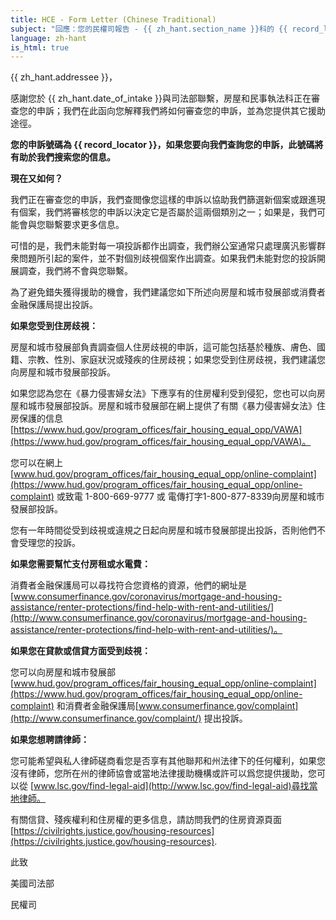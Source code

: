 ```yaml
---
title: HCE - Form Letter (Chinese Traditional)
subject: "回應：您的民權司報告 - {{ zh_hant.section_name }}科的 {{ record_locator }}"
language: zh-hant
is_html: true
---
```

{{ zh_hant.addressee }}，

感謝您於 {{ zh_hant.date_of_intake }}與司法部聯繫，房屋和民事執法科正在審查您的申訴；我們在此函向您解釋我們將如何審查您的申訴，並為您提供其它援助途徑。

**您的申訴號碼為 {{ record_locator }}，如果您要向我們查詢您的申訴，此號碼將有助於我們搜索您的信息。**

**現在又如何？**

我們正在審查您的申訴，我們查閲像您這樣的申訴以協助我們篩選新個案或跟進現有個案，我們將審核您的申訴以決定它是否屬於這兩個類別之一；如果是，我們可能會與您聯繫要求更多信息。

可惜的是，我們未能對每一項投訴都作出調查，我們辦公室通常只處理廣汎影響群衆問題所引起的案件，並不對個別歧視個案作出調查。如果我們未能對您的投訴開展調查，我們將不會與您聯繫。

為了避免錯失獲得援助的機會，我們建議您如下所述向房屋和城市發展部或消費者金融保護局提出投訴。

**如果您受到住房歧視：**

房屋和城市發展部負責調查個人住房歧視的申訴，這可能包括基於種族、膚色、國籍、宗教、性別、家庭狀況或殘疾的住房歧視；如果您受到住房歧視，我們建議您向房屋和城市發展部投訴。

如果您認為您在《暴力侵害婦女法》下應享有的住房權利受到侵犯，您也可以向房屋和城市發展部投訴。房屋和城市發展部在網上提供了有關《暴力侵害婦女法》住房保護的信息[https://www.hud.gov/program_offices/fair_housing_equal_opp/VAWA](https://www.hud.gov/program_offices/fair_housing_equal_opp/VAWA)。

您可以在網上 [www.hud.gov/program_offices/fair_‌housing_‌equal_‌‌opp/online-complaint](https://www.hud.gov/program_offices/fair_housing_equal_opp/online-complaint) 或致電 1-800-669-9777 或 電傳打字1-800-877-8339向房屋和城市發展部投訴。

您有一年時間從受到歧視或違規之日起向房屋和城市發展部提出投訴，否則他們不會受理您的投訴。

**如果您需要幫忙支付房租或水電費：**

消費者金融保護局可以尋找符合您資格的資源，他們的網址是[www.consumerfinance.gov/coronavirus/mortgage-and-housing-assistance/‌renter-protections/find-help-with-rent-and-utilities/](http://www.consumerfinance.gov/coronavirus/mortgage-and-housing-assistance/renter-protections/find-help-with-rent-and-utilities/)。

**如果您在貸款或信貸方面受到歧視：**

您可以向房屋和城市發展部[www.hud.gov/program_offices/fair_housing_equal_opp/‌online-complaint](https://www.hud.gov/program_offices/fair_housing_equal_opp/online-complaint) 和消費者金融保護局[www.consumerfinance.gov/complaint](http://www.consumerfinance.gov/complaint/) 提出投訴。

**如果您想聘請律師：**

您可能希望與私人律師磋商看您是否享有其他聯邦和州法律下的任何權利，如果您沒有律師，您所在州的律師協會或當地法律援助機構或許可以爲您提供援助，您可以從 [www.lsc.gov/find-legal-aid](http://www.lsc.gov/find-legal-aid)尋找當地律師。

有關信貸、殘疾權利和住房權的更多信息，請訪問我們的住房資源頁面[https://civilrights.justice.gov/housing-resources](https://civilrights.justice.gov/housing-resources).

此致

美國司法部

民權司
